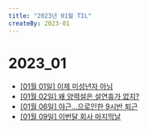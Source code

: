 ```yaml
---
title: "2023년 01월 TIL"
createBy: 2023-01
---
```


# 2023_01
 - [[01월 01일] 이제 미성년자 아님](/sdhs/2301/230101.md)
 - [[01월 02일] 왜 양력설은 설연휴가 없지?](/sdhs/2301/230102.md)
 - [[01월 06일] 야근...으로인한 9시반 퇴근](/sdhs/2301/230106.md)
 - [[01월 09일] 이번달 회사 마지막날](/sdhs/2301/230109.md)